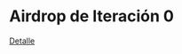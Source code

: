 # Airdrop de Iteración 0

[Detalle](https://docs.google.com/spreadsheets/d/1CpyuttYNX4RGF6rxXUOy3AKLNWVjCqQRp7OSESlTWhE/edit?usp=sharing)